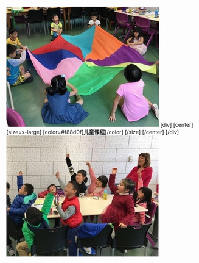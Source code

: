 ![](childrens3.jpg)
[div]
[center]
[size=x-large]
[color=#f88d0f]**儿童课程**[/color]
[/size]
[/center]
[/div]
![](childrens4.jpg)
